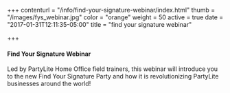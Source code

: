 +++
contenturl = "/info/find-your-signature-webinar/index.html"
thumb = "/images/fys_webinar.jpg"
color = "orange"
weight = 50
active = true
date = "2017-01-31T12:11:35-05:00"
title = "find your signature webinar"

+++

#### Find Your Signature Webinar

Led by PartyLite Home Office field trainers, this webinar will introduce you to the new Find Your Signature Party and how it is revolutionizing PartyLite businesses around the world!
